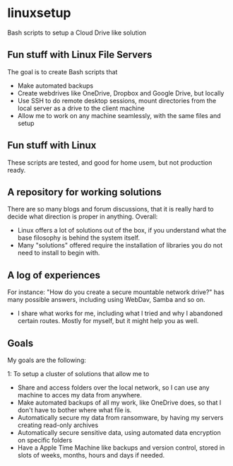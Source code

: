 # linuxsetup
Bash scripts to setup a Cloud Drive like solution

## Fun stuff with Linux File Servers
The goal is to create Bash scripts that
- Make automated backups
- Create webdrives like OneDrive, Dropbox and Google Drive, but locally
- Use SSH to do remote desktop sessions, mount directories from the local server as a drive to the client machine
- Allow me to work on any machine seamlessly, with the same files and setup

## Fun stuff with Linux
These scripts are tested, and good for home usem, but not production ready.

## A repository for working solutions
There are so many blogs and forum discussions, that it is really hard to decide what direction is proper in anything.
Overall:
- Linux offers a lot of solutions out of the box, if you understand what the base filosophy is behind the system itself.
- Many "solutions" offered require the installation of libraries you do not need to install to begin with.

## A log of experiences
For instance: "How do you create a secure mountable network drive?" has many possible answers, including using WebDav, Samba and so on.
- I share what works for me, including what I tried and why I abandoned certain routes. Mostly for myself, but it might help you as well.

## Goals
My goals are the following:

1: To setup a cluster of solutions that allow me to
- Share and access folders over the local network, so I can use any machine to acces my data from anywhere.
- Make automated backups of all my work, like OneDrive does, so that I don't have to bother where what file is.
- Automatically secure my data from ransomware, by having my servers creating read-only archives
- Automatically secure sensitive data, using automated data encryption on specific folders
- Have a Apple Time Machine like backups and version control, stored in slots of weeks, months, hours and days if needed.

  